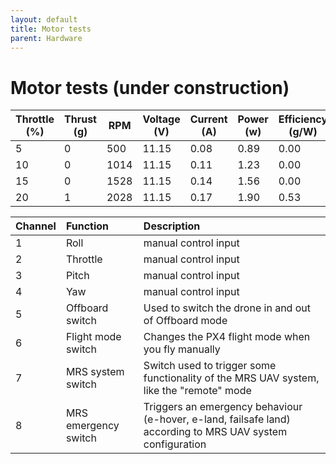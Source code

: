 ```yaml
---
layout: default
title: Motor tests
parent: Hardware
---
```


# Motor tests (under construction)

| Throttle (%) | Thrust (g) | RPM | Voltage (V) | Current (A) | Power (w) | Efficiency (g/W) |
| - | - | - | - | - | - | - |
| 5 | 0 | 500 | 11.15 | 0.08 | 0.89 | 0.00 |
| 10 | 0 | 1014 | 11.15 | 0.11 | 1.23 | 0.00 |
| 15 | 0 | 1528 | 11.15 | 0.14 | 1.56 | 0.00 |
| 20 | 1 | 2028 | 11.15 | 0.17 | 1.90 | 0.53 |



| Channel     | Function             | Description                                                                                                |
| :- | :-          | :-                                                                                                    |
| 1           | Roll                 | manual control input                                                                                       |
| 2           | Throttle             | manual control input                                                                                       |
| 3        | Pitch                | manual control input                                                                                       |
| 4          | Yaw                  | manual control input                                                                                       |
| 5         | Offboard switch      | Used to switch the drone in and out of Offboard mode                                                       |
| 6         | Flight mode switch   | Changes the PX4 flight mode when you fly manually                                                          |
| 7          | MRS system switch    | Switch used to trigger some functionality of the MRS UAV system, like the "remote" mode                    |
| 8         | MRS emergency switch | Triggers an emergency behaviour (e-hover, e-land, failsafe land) according to MRS UAV system configuration |
